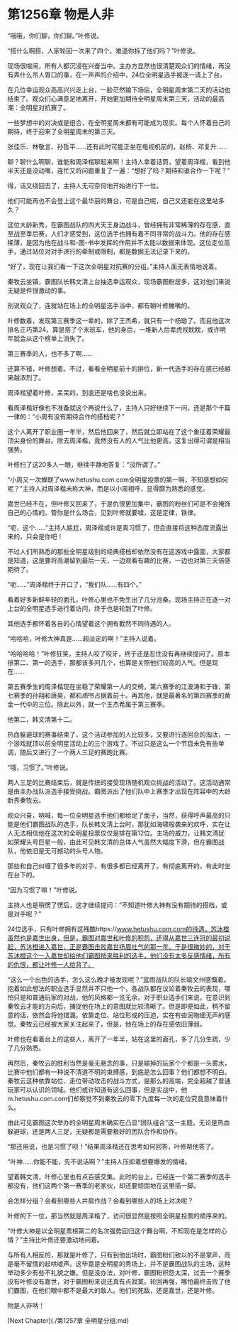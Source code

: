 # 第1256章 物是人非

“哦哦，你们聊，你们聊。”叶修说。

“搭什么啊搭，人家轮回一次来了四个，难道你拆了他们吗？”叶修说。

现场很喧闹，所有人都沉浸在兴奋当中。主办方显然也很清楚观众们的情绪，再没有弄什么吊人胃口的事，在一声声的介绍中，24位全明星选手被逐一请上了台。

在几位幸运观众高高兴兴走上台，一脸茫然输下场后，全明星周末第二天的活动也结束了。观众们心满意足地离开，开始更加期待全明星周末第三天，活动的最高潮：全明星对抗赛了。

一些梦想中的对决或是组合，在全明星周末都有可能成为现实。每个人怀着自己的期待，终于迎来了全明星周末的第三天。

张佳乐、林敬言、孙哲平……还有此时可能正坐在电视机前的，赵杨、邓复升……

聊？聊什么啊聊，谁能和周泽楷聊起来啊！主持人拿着话筒，望着周泽楷，看到他半天还是没动嘴，连忙又将问题重复了一遍：“想好了吗？期待和谁合作一下呢？”

得，话又绕回去了，主持人无可奈何地开始进行下一位。

他们可能再也不会登上这个最华丽的舞台，可是自己呢，自己又还能在这里站多久？

这位大龄新秀，在霸图战队的四大天王身边战斗，曾经拥有非常稀薄的存在感，直至战至季后赛，人们才感受到，这位选手也拥有着不同寻常的战斗力。他的存在感稀薄，是因为他在战斗和-图-书中发挥的作用并不太能以数据来体现。这位走位高手，通过站位对对手进行的牵制或限制，都是数据无法记录下来的。

“好了，现在让我们看一下这次全明星对抗赛的分组。”主持人面无表情地说着。

秦牧云坐镇，霸图队长韩文清上台抽选幸运观众，现场霸图粉居多，这对他们来说无疑是件很激动的事。

别说观众了，连就站在场上的全明星选手当中，都有朝叶修撇嘴的。

叶修数着，发现第三赛季这一辈的，除了王杰希，就只有一个杨聪了。而且他这次排名正巧第24，算是搭了个末班车，他的身后，一堆新人后辈虎视眈眈，或许明年就会从这个榜单上消失了。

第三赛季的人，也不多了啊……

还算不错，叶修想着。不过，看看全明星前十的排位，新一代选手的存在感已经越来越浓烈了。

周泽楷望着叶修，呆呆的，到底还是啥也没说出来。

看周泽楷好像也不准备就这个再说什么了，主持人只好继续下一问，还是那个千篇一律的：“小周有没有期待合作的搭档呢？”

这个人离开了职业圈一年半，然后他回来了，然后就立即站在了这个象征着荣耀最顶尖身份的舞台。除去周泽楷，竟然没有人的人气比他更高，这复出得可谓是相当强势。

叶修扫了这20多人一眼，继续平静地答复：“没所谓了。”

“小周又一次蝉联了www.hetushu.com.com全明星投票的第一啊，不知感想如何呢？”主持人对周泽楷未称大神，而是以小周相呼，显得颇为熟悉的感觉。

嘉世已经不在，但叶修又回来了，于是仇恨更加集中，霸图的粉丝们可是不会掩饰自己的心情的。管你是什么场合，见到叶修就要嘘，这是定律，铁律。

“呃，这个……”主持人尴尬，周泽楷或许是真习惯了，但会直接将这种态度流露出来的，只会是你吧！

不过人们所熟悉的那些全明星级别的经典搭档却依然没有在这游戏中露面，大家都是知道，这是要将高潮留到最后一天，一边观看有趣的比赛，一边也对第三天倍感期待了。

“呃……”周泽楷终于开口了，“我们队……有四个。”

看着好多新鲜年轻的面孔，叶修心里也不免生出了几分沧桑。现场主持正在逐一对上台的全明星选手进行着访问，终于也是轮到了叶修。

其他选手都怀着各自的心情望着这个拥有截然不同待遇的人。

“哈哈哈，叶修大神真是……超淡定的啊！”主持人说着。

“哈哈哈哈！”叶修狂笑，主持人咬了咬牙，终于还是忍住没有再继续提问了。原本排第二、第一的选手，那都该多问几个，也算是关照他们较高的人气。但是现在……

第五赛季生的周泽楷现在坐稳了荣耀第一人的交椅，第六赛季的江波涛和于锋，第七赛季的孙翔和唐昊，都和*图*书占据着前十。再其他，就是最著名的第四赛季的黄金一代中的三位。除此以外，就一个王杰希属于第三赛季。

他第二，韩文清第十二。

热血躲避球的赛事结束了，这个活动参加的人比较多，又要进行逐回合的淘汰，一个游戏就顶以前全明星活动上的三个游戏了。不过只是这么一个节目未免有些单调，随后又进行了一个两人三足的赛跑比赛。

“哦，习惯了。”叶修说。

两人三足的比赛结束后，就是传统的接受现场随机观众挑战的活动了。这活动通常是由主办战队派选手接受挑战。霸图派出了他们队中上赛季才出现在阵容中的大龄新秀秦牧云。

观众兴奋，呐喊，每一位全明星选手他们都给足了面子，当然，获得呼声最高的只能是他们霸图战队的选手，队长韩文清上台时，那犹如海啸般袭来的欢呼，实在让人无法相信他在这次的全明星投票仅仅是排在第12位。主场的威力，让韩文清犹如荣耀头号巨星一般，由此可见韩文清的总体人气虽然大幅度下滑，但在霸图战队，他依旧是无可撼动的头号人物。

那些和自己纠缠了很多年的对手，有很多都已经离开了。有彻底离开的，有此时坐在台下的。

“因为习惯了嘛！”叶修说。

主持人也是稍愣了愣后，这才继续提问：“不知道叶修大神有没有期待的搭档，或是对手呢？”

24位选手，只有叶修拥有这残酷https://www.hetushu.com.com的待遇，苏沐橙虽然也是嘉世出身，但是，霸图对嘉世和叶修的积怨，还得从嘉世三连冠的最初说起，苏沐橙进入嘉世，正是霸图击败嘉世扬眉吐气的那一年。于是很微妙的，对于苏沐橙这个一入嘉世却给他们霸图捎来胜利的选手，他们没有太多反感情绪，所有的仇恨，都让叶修一人给背了。

“这么一个出色的选手，怎么这么晚才被发现呢？”蓝雨战队的队长喻文州感慨着。抱着如此想法的职业选手显然并不只他一个，各战队都在议论着秦牧云的表现，哪怕只是和普通玩家的对战，他的风格都一览无余。对于职业选手们来说，在意识到秦牧云才能的方向后，捕捉他在场上的意图就比较清晰了。但是即便如此，稍不留意的话，依然会将他错漏。依靠走位、站位形成的压迫，实在有些润物细无声的感觉。秦牧云已经被大家关注起来了，但是，他在场上的存在感依旧薄弱。

叶修也在看着台上的这些人，离开了一年半，站在这里的面孔，多了几分生疏，少了几分熟悉。

再然后，秦牧云的胜利当然是毫无悬念的事，只是输掉的玩家个个都是一头雾水，比赛中他们都有一种说不清道不明的束缚感，到底是怎么回事？他们都想不明白。秦牧云这种依靠站位、走位带动攻击的战斗方式，是那么的高端，完全超越了普通玩家可以认识的领域。他们或许知道有这么回事，但是实战中，他m.hetushu.com.com们却察觉不到秦牧云的零下九度每一次的走位究竟意味着什么。

由此可见霸图这次举办的全明星周末确实在凸显“团队组合”这一主题。无论是热血躲避球，还是两人三足，无疑都是需要极好的团队合作和协作。

“那还用说，也是习惯了呗！”结果周泽楷还在思考如何回答，叶修帮他答了。

“叶神……你能不能，先不说话啊？”主持人压抑着想要爆发的情绪。

望着韩文清，叶修心里也有点百感交集。此时的台上，已经连一个第二赛季的选手都没有，他们这两个第一赛季的老家伙，却还要顽固地在这里插一脚。

会怎样分组？会看到哪些人并肩作战？会看到哪些人的场上对决呢？

叶修的下一位，那当然就是周泽楷了，访问很显然是按照全明星投票的顺序来的。

“叶修大神是以全明星票榜第二的名次强势回归这个舞台啊，不知现在是怎样的心情？”主持比叶修还要激动地问着。

与所有人相反的，那就是叶修了，只有到他出场时，霸图粉们致以的不是掌声，而是毫不留情的起哄嘘声。这毕竟是全明星的秀场上，并不是霸图战队的主场，这种举动多少有些不礼貌之嫌。但是没办法，对叶修，霸图粉积怨太深，过去一个赛季没有叶修没有嘉世，对于霸图粉来说还真有点寂寞。轮回再强，哪怕最终击败了他们霸图，在他们眼中都不是最大的敌人。他们的死敌，还是嘉世，还是叶修。

物是人非呐！



[Next Chapter](./第1257章 全明星分组.md)